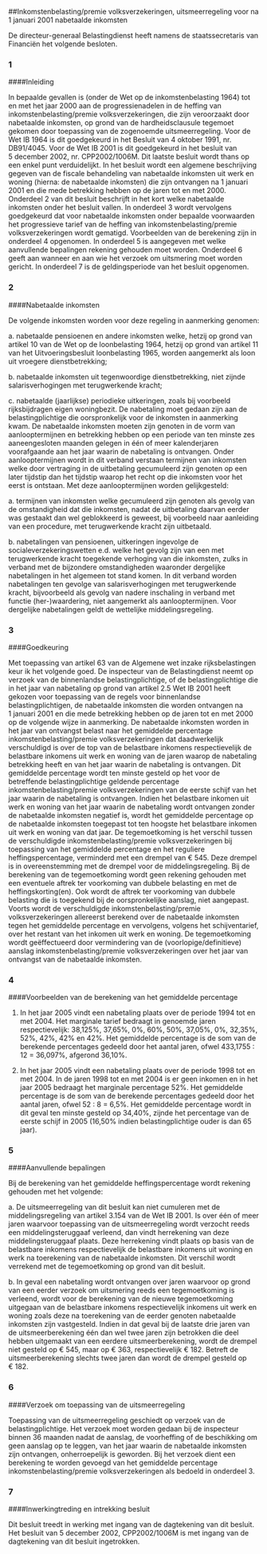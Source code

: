 <meta http-equiv='Content-Type' content='text/html; charset=utf-8' />

##Inkomstenbelasting/premie volksverzekeringen, uitsmeerregeling voor na 1 januari 2001 nabetaalde inkomsten

De directeur-generaal Belastingdienst heeft namens de staatssecretaris van Financiën het volgende besloten.    
### 1 

####Inleiding

In bepaalde gevallen is (onder de Wet op de inkomstenbelasting 1964) tot en met het jaar 2000 aan de progressienadelen in de heffing van inkomstenbelasting/premie volksverzekeringen, die zijn veroorzaakt door nabetaalde inkomsten, op grond van de hardheidsclausule tegemoet gekomen door toepassing van de zogenoemde uitsmeerregeling. Voor de Wet IB 1964 is dit goedgekeurd in het Besluit van 4 oktober 1991, nr. DB91/4045. Voor de Wet IB 2001 is dit goedgekeurd in het besluit van 5 december 2002, nr. CPP2002/1006M. Dit laatste besluit wordt thans op een enkel punt verduidelijkt. In het besluit wordt een algemene beschrijving gegeven van de fiscale behandeling van nabetaalde inkomsten uit werk en woning (hierna: de nabetaalde inkomsten) die zijn ontvangen na 1 januari 2001 en die mede betrekking hebben op de jaren tot en met 2000. Onderdeel 2 van dit besluit beschrijft in het kort welke nabetaalde inkomsten onder het besluit vallen. In onderdeel 3 wordt vervolgens goedgekeurd dat voor nabetaalde inkomsten onder bepaalde voorwaarden het progressieve tarief van de heffing van inkomstenbelasting/premie volksverzekeringen wordt gematigd. Voorbeelden van de berekening zijn in onderdeel 4 opgenomen. In onderdeel 5 is aangegeven met welke aanvullende bepalingen rekening gehouden moet worden. Onderdeel 6 geeft aan wanneer en aan wie het verzoek om uitsmering moet worden gericht. In onderdeel 7 is de geldingsperiode van het besluit opgenomen.    
### 2 

####Nabetaalde inkomsten

De volgende inkomsten worden voor deze regeling in aanmerking genomen: 

a. nabetaalde pensioenen en andere inkomsten welke, hetzij op grond van artikel 10 van de Wet op de loonbelasting 1964, hetzij op grond van artikel 11 van het Uitvoeringsbesluit loonbelasting 1965, worden aangemerkt als loon uit vroegere dienstbetrekking;  

b. nabetaalde inkomsten uit tegenwoordige dienstbetrekking, niet zijnde salarisverhogingen met terugwerkende kracht;  

c. nabetaalde (jaarlijkse) periodieke uitkeringen, zoals bij voorbeeld rijksbijdragen eigen woningbezit.   De nabetaling moet gedaan zijn aan de belastingplichtige die oorspronkelijk voor de inkomsten in aanmerking kwam. De nabetaalde inkomsten moeten zijn genoten in de vorm van aanlooptermijnen en betrekking hebben op een periode van ten minste zes aaneengesloten maanden gelegen in één of meer kalenderjaren voorafgaande aan het jaar waarin de nabetaling is ontvangen. Onder aanlooptermijnen wordt in dit verband verstaan termijnen van inkomsten welke door vertraging in de uitbetaling gecumuleerd zijn genoten op een later tijdstip dan het tijdstip waarop het recht op die inkomsten voor het eerst is ontstaan. Met deze aanlooptermijnen worden gelijkgesteld: 

a. termijnen van inkomsten welke gecumuleerd zijn genoten als gevolg van de omstandigheid dat die inkomsten, nadat de uitbetaling daarvan eerder was gestaakt dan wel geblokkeerd is geweest, bij voorbeeld naar aanleiding van een procedure, met terugwerkende kracht zijn uitbetaald.  

b. nabetalingen van pensioenen, uitkeringen ingevolge de socialeverzekeringswetten e.d. welke het gevolg zijn van een met terugwerkende kracht toegekende verhoging van die inkomsten, zulks in verband met de bijzondere omstandigheden waaronder dergelijke nabetalingen in het algemeen tot stand komen.   In dit verband worden nabetalingen ten gevolge van salarisverhogingen met terugwerkende kracht, bijvoorbeeld als gevolg van nadere inschaling in verband met functie (her-)waardering, niet aangemerkt als aanlooptermijnen. Voor dergelijke nabetalingen geldt de wettelijke middelingsregeling.    
### 3 

####Goedkeuring

Met toepassing van artikel 63 van de Algemene wet inzake rijksbelastingen keur ik het volgende goed. De inspecteur van de Belastingdienst neemt op verzoek van de binnenlandse belastingplichtige, of de belastingplichtige die in het jaar van nabetaling op grond van artikel 2.5 Wet IB 2001 heeft gekozen voor toepassing van de regels voor binnenlandse belastingplichtigen, de nabetaalde inkomsten die worden ontvangen na 1 januari 2001 en die mede betrekking hebben op de jaren tot en met 2000 op de volgende wijze in aanmerking. De nabetaalde inkomsten worden in het jaar van ontvangst belast naar het gemiddelde percentage inkomstenbelasting/premie volksverzekeringen dat daadwerkelijk verschuldigd is over de top van de belastbare inkomens respectievelijk de belastbare inkomens uit werk en woning van de jaren waarop de nabetaling betrekking heeft en van het jaar waarin de nabetaling is ontvangen. Dit gemiddelde percentage wordt ten minste gesteld op het voor de betreffende belastingplichtige geldende percentage inkomstenbelasting/premie volksverzekeringen van de eerste schijf van het jaar waarin de nabetaling is ontvangen. Indien het belastbare inkomen uit werk en woning van het jaar waarin de nabetaling wordt ontvangen zonder de nabetaalde inkomsten negatief is, wordt het gemiddelde percentage op de nabetaalde inkomsten toegepast tot ten hoogste het belastbare inkomen uit werk en woning van dat jaar. De tegemoetkoming is het verschil tussen de verschuldigde inkomstenbelasting/premie volksverzekeringen bij toepassing van het gemiddelde percentage en het reguliere heffingspercentage, verminderd met een drempel van € 545. Deze drempel is in overeenstemming met de drempel voor de middelingsregeling. Bij de berekening van de tegemoetkoming wordt geen rekening gehouden met een eventuele aftrek ter voorkoming van dubbele belasting en met de heffingskorting(en). Ook wordt de aftrek ter voorkoming van dubbele belasting die is toegekend bij de oorspronkelijke aanslag, niet aangepast. Voorts wordt de verschuldigde inkomstenbelasting/premie volksverzekeringen allereerst berekend over de nabetaalde inkomsten tegen het gemiddelde percentage en vervolgens, volgens het schijventarief, over het restant van het inkomen uit werk en woning. De tegemoetkoming wordt geëffectueerd door vermindering van de (voorlopige/definitieve) aanslag inkomstenbelasting/premie volksverzekeringen over het jaar van ontvangst van de nabetaalde inkomsten.    
### 4 

####Voorbeelden van de berekening van het gemiddelde percentage

1. In het jaar 2005 vindt een nabetaling plaats over de periode 1994 tot en met 2004. Het marginale tarief bedraagt in genoemde jaren respectievelijk: 38,125%, 37,65%, 0%, 60%, 50%, 37,05%, 0%, 32,35%, 52%, 42%, 42% en 42%. Het gemiddelde percentage is de som van de berekende percentages gedeeld door het aantal jaren, ofwel 433,1755 : 12 = 36,097%, afgerond 36,10%.  

2. In het jaar 2005 vindt een nabetaling plaats over de periode 1998 tot en met 2004. In de jaren 1998 tot en met 2004 is er geen inkomen en in het jaar 2005 bedraagt het marginale percentage 52%. Het gemiddelde percentage is de som van de berekende percentages gedeeld door het aantal jaren, ofwel 52 : 8 = 6,5%. Het gemiddelde percentage wordt in dit geval ten minste gesteld op 34,40%, zijnde het percentage van de eerste schijf in 2005 (16,50% indien belastingplichtige ouder is dan 65 jaar).      
### 5 

####Aanvullende bepalingen

Bij de berekening van het gemiddelde heffingspercentage wordt rekening gehouden met het volgende: 

a. De uitsmeerregeling van dit besluit kan niet cumuleren met de middelingsregeling van artikel 3.154 van de Wet IB 2001. Is over één of meer jaren waarvoor toepassing van de uitsmeerregeling wordt verzocht reeds een middelingsteruggaaf verleend, dan vindt herrekening van deze middelingsteruggaaf plaats. Deze herrekening vindt plaats op basis van de belastbare inkomens respectievelijk de belastbare inkomens uit woning en werk na toerekening van de nabetaalde inkomsten. Dit verschil wordt verrekend met de tegemoetkoming op grond van dit besluit.  

b. In geval een nabetaling wordt ontvangen over jaren waarvoor op grond van een eerder verzoek om uitsmering reeds een tegemoetkoming is verleend, wordt voor de berekening van de nieuwe tegemoetkoming uitgegaan van de belastbare inkomens respectievelijk inkomens uit werk en woning zoals deze na toerekening van de eerder genoten nabetaalde inkomsten zijn vastgesteld. Indien in dat geval bij de laatste drie jaren van de uitsmeerberekening één dan wel twee jaren zijn betrokken die deel hebben uitgemaakt van een eerdere uitsmeerberekening, wordt de drempel niet gesteld op € 545, maar op € 363, respectievelijk € 182. Betreft de uitsmeerberekening slechts twee jaren dan wordt de drempel gesteld op € 182.      
### 6 

####Verzoek om toepassing van de uitsmeerregeling

Toepassing van de uitsmeerregeling geschiedt op verzoek van de belastingplichtige. Het verzoek moet worden gedaan bij de inspecteur binnen 36 maanden nadat de aanslag, de voorheffing of de beschikking om geen aanslag op te leggen, van het jaar waarin de nabetaalde inkomsten zijn ontvangen, onherroepelijk is geworden. Bij het verzoek dient een berekening te worden gevoegd van het gemiddelde percentage inkomstenbelasting/premie volksverzekeringen als bedoeld in onderdeel 3.    
### 7 

####Inwerkingtreding en intrekking besluit

Dit besluit treedt in werking met ingang van de dagtekening van dit besluit. Het besluit van 5 december 2002, CPP2002/1006M is met ingang van de dagtekening van dit besluit ingetrokken.     
